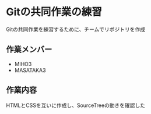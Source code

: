 # Gitの共同作業の練習

Gitの共同作業を練習するために、チームでリポジトリを作成

## 作業メンバー

* MIHO3
* MASATAKA3

## 作業内容

HTMLとCSSを互いに作成し、SourceTreeの動きを確認した


